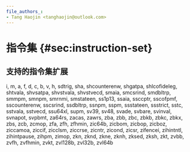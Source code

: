 ```yaml
---
file_authors_:
- Tang Haojin <tanghaojin@outlook.com> 
---
```


# 指令集 {#sec:instruction-set}

## 支持的指令集扩展

i, m, a, f, d, c, b, v, h,
sdtrig, sha, shcounterenw, shgatpa, shlcofideleg, shtvala, shvsatpa, shvstvala,
shvstvecd, smaia, smcsrind, smdbltrp, smmpm, smnpm, smrnmi, smstateen,
ss1p13, ssaia, ssccptr, sscofpmf, sscounterenw, sscsrind, ssdbltrp, ssnpm,
sspm, ssstateen, ssstrict, sstc, sstvala, sstvecd, ssu64xl, supm, sv39,
sv48, svade, svbare, svinval, svnapot, svpbmt, za64rs, zacas, zawrs, zba,
zbb, zbc, zbkb, zbkc, zbkx, zbs, zcb, zcmop, zfa, zfh, zfhmin, zic64b,
zicbom, zicbop, zicboz, ziccamoa, ziccif, zicclsm, ziccrse, zicntr, zicond,
zicsr, zifencei, zihintntl, zihintpause, zihpm, zimop, zkn, zknd, zkne, zknh,
zksed, zksh, zkt, zvbb, zvfh, zvfhmin, zvkt, zvl128b, zvl32b, zvl64b
